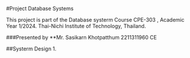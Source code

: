 #Project Database Systems 

This project is part of the Database systerm Course CPE-303 , Academic Year 1/2024.
Thai-Nichi Institute of Technology, Thailand.

###Presented by 
  **Mr. Sasikarn Khotpatthum 2211311960 CE

##Systerm Design
1.
